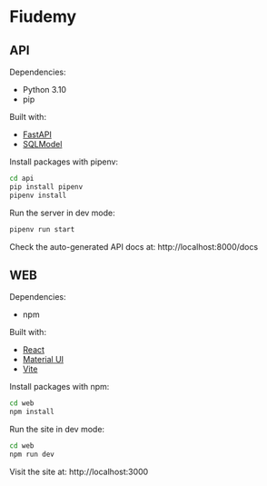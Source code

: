 # Fiudemy

## API  
Dependencies:
- Python 3.10
- pip
  
Built with:
- [FastAPI](https://fastapi.tiangolo.com/)
- [SQLModel](https://sqlmodel.tiangolo.com/)
  
Install packages with pipenv:
```bash
cd api
pip install pipenv
pipenv install
```
Run the server in dev mode:
```bash
pipenv run start
```

Check the auto-generated API docs at: http://localhost:8000/docs

## WEB
Dependencies:
- npm
  
Built with:
- [React](https://reactjs.org/)
- [Material UI](https://mui.com/material-ui/)
- [Vite](https://vitejs.dev/)
  
Install packages with npm:
```bash
cd web
npm install
```

Run the site in dev mode:
```bash
cd web
npm run dev
```

Visit the site at: http://localhost:3000